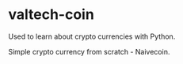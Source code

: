 # valtech-coin
Used to learn about crypto currencies with Python.

Simple crypto currency from scratch - Naivecoin.